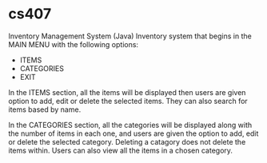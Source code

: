 # cs407
Inventory Management System (Java)
Inventory system that begins in the MAIN MENU with the following options: 
- ITEMS
- CATEGORIES
- EXIT

In the ITEMS section, all the items will be displayed then users are given option to add, edit or delete the 
selected items. They can also search for items based by name.

In the CATEGORIES section, all the categories will be displayed along with the number of items in each one, and users are given the option to add, edit or delete the selected category. Deleting a catagory does not delete the items within. Users can also view all the items in a chosen category. 
